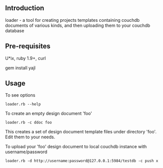 Introduction
------------

loader - a tool for creating projects templates containing couchdb documents of various kinds, and then
uploading them to your couchdb database

Pre-requisites
--------------

U*ix, ruby 1.9+, curl

gem install yajl

Usage
-----

To see options

	loader.rb --help
	
To create an empty design document 'foo'

	loader.rb -c ddoc foo
	

This creates a set of design document template files under directory 'foo\'. Edit them to your needs. 

To upload your 'foo' design document to local couchdb instance with username/password

	loader.rb -d http://username:password@127.0.0.1:5984/testdb -c push x

